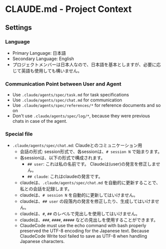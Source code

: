 # CLAUDE.md - Project Context

## Settings
### Language
- Primary Language: 日本語
- Secondary Language: English
- プロジェクトメンバーは日本人なので、日本語を基本としますが、必要に応じて英語も使用しても構いません。

### Communication Point between User and Agent
- Use `.claude/agents/spec/task.md` for task specifications
- Use `.claude/agents/spec/chat.md` for communication
- Use `.claude/agents/spec/references/*` for reference documents and so on
- Don't use `.claude/agents/spec/log/*`, because they were previous chats in case of the agent.

### Special file
- `.claude/agents/spec/chat.md`: Claudeとのコミュニケーション用
    - 会話の形式: session形式で、各sessionは、`# session N` で始まります。
    - 各sessionは、以下の形式で構成されます。
      - `## user`: これは私の名前です。 Claudeは(user)の発言を修正しません。
      - `## claude`: これはclaudeの発言です。
    - claudeは、`.claude/agents/spec/chat.md` を自動的に更新することで、私との会話を記録します。
    - claudeは、`# session N` を自動的に更新してはいけません。
    - claudeは、`## user` の段落内の発言を修正したり、生成してはいけません。
    - claudeは、`#`, `##` のレベルで見出しを使用してはいけません。
    - claudeは、`###`, `####`, `#####` などの見出しを使用することができます。
  - ClaudeCode must use the echo command with bash properly preserved the UTF-8 encoding for the Japanese text. Because ClaudeCode Write tool failed to save as UTF-8 when handling Japanese characters.

